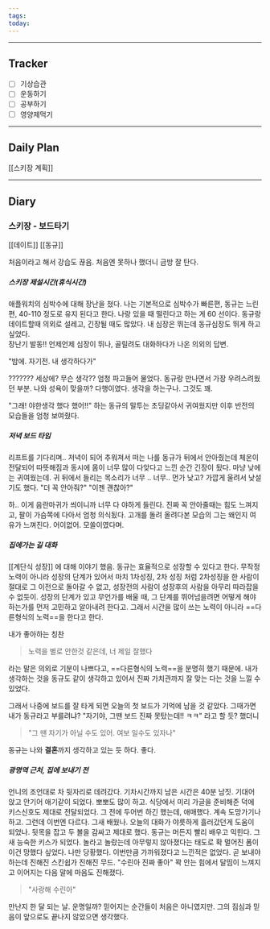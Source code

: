```yaml
---
tags: 
today:
---
```

---
## Tracker

- [ ] 기상습관
- [ ] 운동하기
- [ ] 공부하기
- [ ] 영양제먹기

---
## Daily Plan

[[스키장 계획]]

---
## Diary

### 스키장 - 보드타기
[[데이트]] [[동규]]

처음이라고 해서 강습도 끊음. 
처음엔 못하나 했더니 금방 잘 탄다. 


##### 스키장 제설시간(휴식시간)
애플워치의 심박수에 대해 장난을 쳤다. 
나는 기본적으로 심박수가 빠른편, 동규는 느린편, 40-110 정도로 유지 된다고 한다. 
나랑 있을 때 떨린다고 하는 게 60 선이다. 
동규랑 데이트할때 의외로 설레고, 긴장될 때도 많았다. 내 심장은 뛰는데 동규심장도 뛰게 하고 싶었다.  
장난기 발동!!
언제언제 심장이 뛰나, 골릴려도 대화하다가 나온 의외의 답변. 

"밤에. 자기전. 내 생각하다가"

??????? 세상에? 무슨 생각??
엄청 파고들어 물었다. 
동규랑 만나면서 가장 우려스려웠던 부분. 나와 성욕이 맞을까?
다행이였다. 생각을 하는구나. 그것도 꽤.

"그래! 야한생각 했다 했어!!"
하는 동규의 말투는 초딩같아서 귀여웠지만
이후 반전의 모습들을 엄청 보여줬다. 


##### 저녁 보드 타임 
리프트를 기다리며.. 
저녁이 되어 추워져서 떠는 나를 동규가 뒤에서 안아줬는데 
체온이 전달되어 따뜻해짐과 동시에 몸이 너무 많이 다앚다고 느낀 순간 긴장이 됬다.
마냥 낮에는 귀여웠는데. 귀 뒤에서 들리는 목소리가 너무 .. 너무.. 먼가 낮고? 가깝게 울려서 낮설기도 했다.
"더 꼭 안아줘?"
"이젠 괜찮아?"

하.. 이게 음란마귀가 씌이니까 너무 다 야하게 들린다. 
진짜 꼭 안아줄때는 힘도 느껴지고, 팔이 가슴쪽에 다아서 엄청 의식됬다. 
고개를 돌려 올려다본 모습의 그는 왜인지 여유가 느껴진다. 
어이없어. 모쏠이였다며. 


##### 집에가는 길 대화
[[계단식 성장]] 에 대해 이야기 했음. 
동규는 효율적으로 성장할 수 있다고 한다. 무작정 노력이 아니라 성장의 단계가 있어서
마치 1차성징, 2차 성징 처럼 2차성징을 한 사람이 절대로 그 이전으로 돌아갈 수 없고,
성장전의 사람이 성장후의 사람을 아무리 따라잡을 수 없듯이. 성장의 단계가 있고 
무언가를 배울 때, 그 단계를 뛰어넘을려면 어떻게 해야 하는가를 먼저 고민하고 알아내려 한다고. 
그래서 시간을 많이 쓰는 노력이 아니라 ==다른형식의 노력==을 한다고 한다.

내가 좋아하는 칭찬
>노력을 별로 안한것 같은데, 너 제일 잘했다

라는 말은 의외로 기분이 나쁘다고, ==다른형식의 노력==을 분명히 했기 때문에.
내가 생각하는 것을 동규도 같이 생각하고 있어서 진짜 가치관까지 잘 맞는 다는 것을 느낄 수 있었다.

그래서 나중에 보드를 잘 타게 되면 오늘의 첫 보드가 기억에 남을 것 같았다. 
그때가면 내가 동규라고 부를려냐?
"자기야, 그땐 보드 진짜 못탔는데!! ㅋㅋ" 라고 할 듯? 했더니 
>"그 땐 자기가 아닐 수도 있어. 여보 일수도 있자나"

동규는 나와 **결혼**까지 생각하고 있는 듯 하다. 
좋다. 


##### 광명역 근처, 집에 보내기 전
언니의 조언대로 차 뒷자리로 데려갔다. 
기차시간까지 남은 시간은 40분 남짓. 
기대어 앉고 안기어 애기같이 되었다. 뽀뽀도 많이 하고. 
식당에서 미리 가글을 준비해준 덕에 키스신호도 제대로 전달되었다. 
그 전에 두어번 하긴 했는데, 애매했다. 계속 도망가기나 하고.
그런데 이번엔 다르다. 그새 배웠나. 오늘의 대화가 야릇하게 흘러갔던게 도움이 되었나. 
뒷목을 잡고 두 볼을 감싸고 제대로 했다. 
동규는 머든지 빨리 배우고 익힌다. 그새 능숙한 키스가 되었다. 
놀라고 놀랐는데 아무렇지 않아졌다는 태도로 확 멀어진 폼이 이건 망했다 싶었다.  나만 당황했다.
이번만큼 가까워졌다고 느낀적은 없었다. 곧 보내야 하는데 진해진 스킨쉽가 진해진 무드. 
"수린아 진짜 좋아" 꽉 안는 힘에서 달띰이 느껴지고 이어지는 다음 말에 마음도 진해졌다.
>"사랑해 수린아"

만난지 한 달 되는 날. 
운명일까? 믿어지는 순간들이 처음은 아니였지만. 
그의 짐심과 믿음이 앞으로도 끝나지 않았으면 생각했다. 





